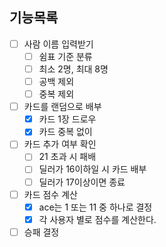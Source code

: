 ## 기능목록
- [ ] 사람 이름 입력받기
  - [ ] 쉼표 기준 분류
  - [ ] 최소 2명, 최대 8명
  - [ ] 공백 제외
  - [ ] 중복 제외
- [ ] 카드를 랜덤으로 배부
  - [x] 카드 1장 드로우
  - [x] 카드 중복 없이
- [ ] 카드 추가 여부 확인
  - [ ] 21 초과 시 패배
  - [ ] 딜러가 16이하일 시 카드 배부
  - [ ] 딜러가 17이상이면 종료
- [ ] 카드 점수 계산
  - [x] ace는 1 또는 11 중 하나로 결정
  - [x] 각 사용자 별로 점수를 계산한다.
- [ ] 승패 결정
